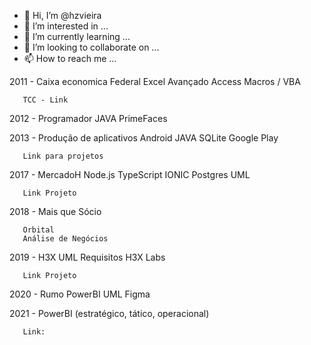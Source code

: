- 👋 Hi, I’m @hzvieira
- 👀 I’m interested in ...
- 🌱 I’m currently learning ...
- 💞️ I’m looking to collaborate on ...
- 📫 How to reach me ...

<!---
hzvieira/hzvieira is a ✨ special ✨ repository because its `README.md` (this file) appears on your GitHub profile.
You can click the Preview link to take a look at your changes.
--->

2011 - Caixa economica Federal
       Excel Avançado
       Access
       Macros / VBA
       
       TCC - Link
       
2012 - Programador
       JAVA
       PrimeFaces
       


2013 - Produção de aplicativos
       Android
       JAVA
       SQLite
       Google Play
       
       Link para projetos
   
2017 - MercadoH
       Node.js
       TypeScript
       IONIC
       Postgres
       UML
       
       Link Projeto
       
2018 - Mais que Sócio

       Orbital
       Análise de Negócios

2019 - H3X
       UML
       Requisitos
       H3X Labs
       
       Link Projeto
       
2020 - Rumo
       PowerBI
       UML
       Figma

2021 - PowerBI (estratégico, tático, operacional)

       Link:
        
       
